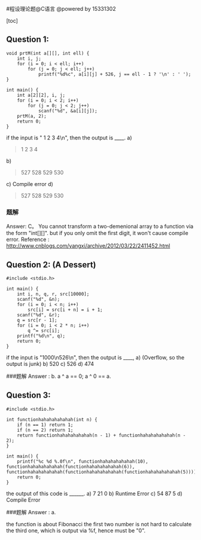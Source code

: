 #程设理论题@C语言
@powered by 15331302

[toc]
## Question 1:
    
    void prtM(int a[][], int ell) {
        int i, j;
        for (i = 0; i < ell; i++)
            for (j = 0; j < ell; j++)
                printf("%d%c", a[i][j] + 526, j == ell - 1 ? '\n' : ' ');
    }

    int main() {
        int a[2][2], i, j;
        for (i = 0; i < 2; i++)
            for (j = 0; j < 2; j++)
                scanf("%d", &a[i][j]);
        prtM(a, 2);
        return 0;
    }


if the input is " 1 2 3 4\n", then the output is ____.
 a)
 > 1 2
 > 3 4

b)
> 527 528 529 530

 c) Compile error
 d)
 > 527 528
 > 529 530

### 题解
Answer: C。
You cannot transform a two-demenional array to a function via the form "int[][]".
but if you only omit the first digit, it won't cause compile error.
Reference :
http://www.cnblogs.com/yangxi/archive/2012/03/22/2411452.html

## Question 2: (A Dessert)

    #include <stdio.h>

    int main() {
        int i, n, q, r, src[10000];
        scanf("%d", &n);
        for (i = 0; i < n; i++)
            src[i] = src[i + n] = i + 1;
        scanf("%d", &r);
        q = src[r - 1];
        for (i = 0; i < 2 * n; i++)
            q ^= src[i];
        printf("%d\n", q);
        return 0;
    }

if the input is "1000\n526\n", then the output is ____,
    a) (Overflow, so the output is junk)
    b) 520
    c) 526
    d) 474

###题解
Answer : b.
a ^ a == 0;
a ^ 0 == a.

## Question 3:


    #include <stdio.h>

    int functionhahahahahahah(int n) {
        if (n == 1) return 1;
        if (n == 2) return 1;
        return functionhahahahahahah(n - 1) + functionhahahahahahah(n - 2);
    }

    int main() {
        printf("%c %d %.0f\n", functionhahahahahahah(10), functionhahahahahahah(functionhahahahahahah(6)), functionhahahahahahah(functionhahahahahahah(functionhahahahahahah(5))));
        return 0;
    }

the output of this code is ______.
    a) 7 21 0
    b) Runtime Error
    c) 54 87 5
    d) Compile Error

###题解
Answer : a.

the function is about Fibonacci
the first two number is not hard to calculate
the third one, which is output via %f, hence must be "0".